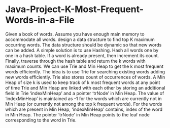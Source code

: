 # Java-Project-K-Most-Frequent-Words-in-a-File
Given a book of words. Assume you have enough main memory to accommodate all words. design a data structure to find top K maximum occurring words. The data structure should be dynamic so that new words can be added. A simple solution is to use Hashing. Hash all words one by one in a hash table. If a word is already present, then increment its count. Finally, traverse through the hash table and return the k words with maximum counts.  We can use Trie and Min Heap to get the k most frequent words efficiently. The idea is to use Trie for searching existing words adding new words efficiently. Trie also stores count of occurrences of words. A Min Heap of size k is used to keep track of k most frequent words at any point of time Trie and Min Heap are linked with each other by storing an additional field in Trie ‘indexMinHeap’ and a pointer ‘trNode’ in Min Heap. The value of ‘indexMinHeap’ is maintained as -1 for the words which are currently not in Min Heap (or currently not among the top k frequent words). For the words which are present in Min Heap, ‘indexMinHeap’ contains, index of the word in Min Heap. The pointer ‘trNode’ in Min Heap points to the leaf node corresponding to the word in Trie.
